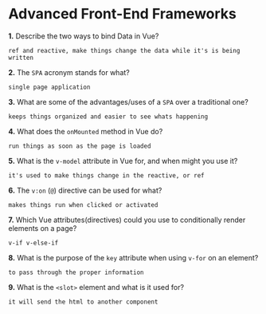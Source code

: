 # Advanced Front-End Frameworks


**1.** Describe the two ways to bind Data in Vue?
<!-- enter you answer in the space below -->
```
ref and reactive, make things change the data while it's is being written
```

**2.** The `SPA` acronym stands for what?
<!-- enter you answer in the space below -->
```
single page application
```
**3.** What are some of the advantages/uses of a `SPA` over a traditional one?
<!-- enter you answer in the space below -->
```
keeps things organized and easier to see whats happening 
```
**4.** What does the `onMounted` method in Vue do?
<!-- enter you answer in the space below -->
```
run things as soon as the page is loaded
```
**5.** What is the `v-model` attribute in Vue for, and when might you use it?
<!-- enter you answer in the space below -->
```
it's used to make things change in the reactive, or ref
```
**6.** The `v:on` (`@`) directive can be used for what?
<!-- enter you answer in the space below -->
```
makes things run when clicked or activated 
```
**7.** Which Vue attributes(directives) could you use to conditionally render elements on a page?
<!-- enter you answer in the space below -->
```
v-if v-else-if 
```
**8.** What is the purpose of the `key` attribute when using `v-for` on an element?
<!-- enter you answer in the space below -->
```
to pass through the proper information 
```
**9.** What is the `<slot>` element and what is it used for?
<!-- enter you answer in the space below -->
```
it will send the html to another component 
```